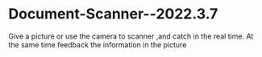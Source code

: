 # Document-Scanner--2022.3.7
Give a picture or use the camera to scanner ,and catch in the real time. At the same time feedback the information in the picture
